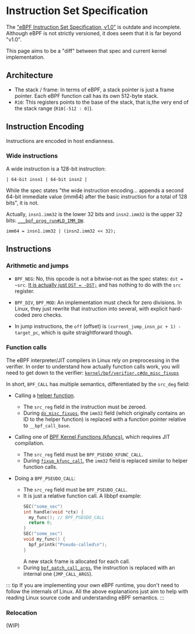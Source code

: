 # Instruction Set Specification

The ["eBPF Instruction Set Specification, v1.0"](https://docs.kernel.org/bpf/instruction-set.html) is outdate and incomplete.
Although eBPF is not strictly versioned, it does seem that it is far beyond "v1.0".

This page aims to be a "diff" between that spec and current kernel implementation.

## Architecture

- The stack / frame: In terms of eBPF, a stack pointer is just a frame pointer.
  Each eBPF function call has its own 512-byte stack.
- `R10`: This registers points to the base of the stack, that is,the very end of the stack range (`R10[-512 : 0]`).

## Instruction Encoding

Instructions are encoded in host endianness.

### Wide instructions

A wide instruction is a 128-bit instruction:

```
| 64-bit insn1 | 64-bit insn2 |
```

While the spec states "the wide instruction encoding... appends a second 64-bit immediate value (imm64)
after the basic instruction for a total of 128 bits", it is not.

Actually, `insn1.imm32` is the lower 32 bits and `insn2.imm32` is the upper 32 bits:
[`___bpf_prog_run#LD_IMM_DW`](https://github.com/torvalds/linux/blob/4dc12f37a8e98e1dca5521c14625c869537b50b6/kernel/bpf/core.c#L1738).

```
imm64 = insn1.imm32 | (insn2.imm32 << 32);
```

## Instructions

### Arithmetic and jumps

- `BPF_NEG`: No, this opcode is not a bitwise-not as the spec states: `dst = ~src`.
  [It is actually just `DST = -DST;`](https://github.com/torvalds/linux/blob/4dc12f37a8e98e1dca5521c14625c869537b50b6/kernel/bpf/core.c#L1719-L1724)
  and has nothing to do with the `src` register.
  
- `BPF_DIV`, `BPF_MOD`: An implementation must check for zero divisions.
  In Linux, they just rewrite that instruction into several, with explicit hard-coded zero checks.

- In jump instructions, the `off` (offset) is `(current_jump_insn_pc + 1) - target_pc`,
  which is quite straightforward though.

### Function calls

The eBPF interpreter/JIT compilers in Linux rely on preprocessing in the verifier.
In order to understand how actually function calls work, you will need to get down to the verifier:
[`kernel/bpf/verifier.c#do_misc_fixups`](https://github.com/torvalds/linux/blob/4dc12f37a8e98e1dca5521c14625c869537b50b6/kernel/bpf/verifier.c#L13893-L14412)

In short, `BPF_CALL` has multiple semantics, differentiated by the `src_deg` field:

- Calling a [helper function](https://docs.kernel.org/bpf/helpers.html).
  - The `src_reg` field in the instruction must be zeroed.
  - During [`do_misc_fixups`](https://github.com/torvalds/linux/blob/4dc12f37a8e98e1dca5521c14625c869537b50b6/kernel/bpf/verifier.c#L14378-L14389),
    the `imm32` field (which originally contains an ID to the helper function) is replaced with a function pointer relative to `__bpf_call_base`.

- Calling one of [BPF Kernel Functions (kfuncs)](https://docs.kernel.org/bpf/kfuncs.html), which requires JIT compilation.
  - The `src_reg` field must be `BPF_PSEUDO_KFUNC_CALL`.
  - During [`fixup_kfunc_call`](https://github.com/torvalds/linux/blob/4dc12f37a8e98e1dca5521c14625c869537b50b6/kernel/bpf/verifier.c#L13868-L13891),
    the `imm32` field is replaced similar to helper function calls.

- Doing a `BPF_PSEUDO_CALL`:
  - The `src_reg` field must be `BPF_PSEUDO_CALL`.
  - It is just a relative function call. A libbpf example:
    ```c {3}
    SEC("some_sec")
    int handle(void *ctx) {
      my_func(); // BPF_PSEUDO_CALL
      return 0;
    }
    SEC("some_sec")
    void my_func() {
      bpf_printk("Pseudo-called\n");
    }
    ```
    A new stack frame is allocated for each call.
  - During [`bpf_patch_call_args`](https://github.com/torvalds/linux/blob/4dc12f37a8e98e1dca5521c14625c869537b50b6/kernel/bpf/core.c#L2067-L2074),
    the instruction is replaced with an internal one (`JMP_CALL_ARGS`).
    
::: tip
If you are implementing your own eBPF runtime, you don't need to follow the internals of Linux.
All the above explanations just aim to help with reading Linux source code and understanding eBPF semantics.
:::

### Relocation

(WIP) <!-- TODO: Try to explain this mess -->
